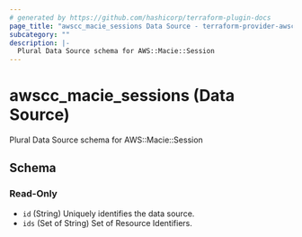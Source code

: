 ```yaml
---
# generated by https://github.com/hashicorp/terraform-plugin-docs
page_title: "awscc_macie_sessions Data Source - terraform-provider-awscc"
subcategory: ""
description: |-
  Plural Data Source schema for AWS::Macie::Session
---
```


# awscc_macie_sessions (Data Source)

Plural Data Source schema for AWS::Macie::Session



<!-- schema generated by tfplugindocs -->
## Schema

### Read-Only

- `id` (String) Uniquely identifies the data source.
- `ids` (Set of String) Set of Resource Identifiers.


